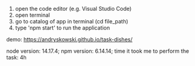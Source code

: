 1. open the code editor (e.g. Visual Studio Code)
2. open terminal
3. go to catalog of app in terminal (cd file_path)
4. type 'npm start' to run the application

demo: https://andryskowski.github.io/task-dishes/

node version: 14.17.4;
npm version: 6.14.14;
time it took me to perform the task: 4h
